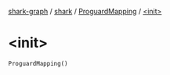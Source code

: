 [shark-graph](../../index.md) / [shark](../index.md) / [ProguardMapping](index.md) / [&lt;init&gt;](./-init-.md)

# &lt;init&gt;

`ProguardMapping()`